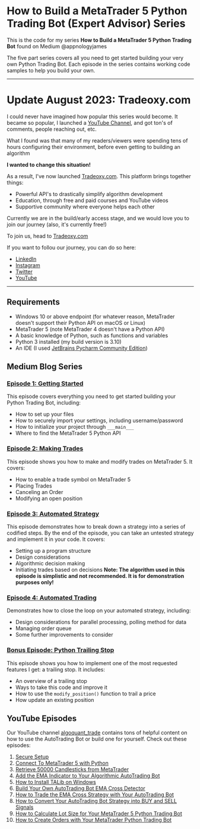 # How to Build a MetaTrader 5 Python Trading Bot (Expert Advisor) Series

This is the code for my series **How to Build a MetaTrader 5 Python Trading Bot** found on Medium @appnologyjames

The five part series covers all you need to get started building your very own Python Trading Bot. Each episode in the series contains working code samples to help you build your own.

-------------------------

# Update August 2023: Tradeoxy.com
I could never have imagined how popular this series would become. It became so popular, I launched a [YouTube Channel](https://www.youtube.com/channel/UC1sfWAyk-48pGy58lgehKFA), and got ton's of comments, people reaching out, etc. 

What I found was that many of my readers/viewers were spending tens of hours configuring their environment, before even getting to building an algorithm 

**I wanted to change this situation!**

As a result, I've now launched [Tradeoxy.com](https://www.tradeoxy.com/). This platform brings together things:
- Powerful API's to drastically simplify algorithm development
- Education, through free and paid courses and YouTube videos
- Supportive community where everyone helps each other

Currently we are in the build/early access stage, and we would love you to join our journey (also, it's currently free!)

To join us, head to [Tradeoxy.com](https://www.tradeoxy.com/)

If you want to follou our journey, you can do so here:
- [LinkedIn](https://www.linkedin.com/in/appnologyjames/)
- [Instagram](https://www.instagram.com/appnologyjames/)
- [Twitter](https://twitter.com/algoquant_trade)
- [YouTube](https://www.youtube.com/channel/UC1sfWAyk-48pGy58lgehKFA)

---------------------------------

## Requirements
- Windows 10 or above endpoint (for whatever reason, MetaTrader doesn't support their Python API on macOS or Linux)
- MetaTrader 5 (note MetaTrader 4 doesn't have a Python API)
- A basic knowledge of Python, such as functions and variables
- Python 3 installed (my build version is 3.10)
- An IDE (I used [JetBrains Pycharm Community Edition](https://www.jetbrains.com/pycharm/download/other.html))

## Medium Blog Series
### [Episode 1: Getting Started](https://appnologyjames.medium.com/metatrader5-python-trading-bot-230bd19285e9)
This episode covers everything you need to get started building your Python Trading Bot, including:
- How to set up your files
- How to securely import your settings, including username/password
- How to initialize your project through `___main___`
- Where to find the MetaTrader 5 Python API

### [Episode 2: Making Trades](https://appnologyjames.medium.com/how-to-build-a-metatrader-5-python-trading-bot-expert-advisor-making-trades-7188b5f78b23)
This episode shows you how to make and modify trades on MetaTrader 5. It covers:
- How to enable a trade symbol on MetaTrader 5
- Placing Trades
- Canceling an Order
- Modifying an open position

### [Episode 3: Automated Strategy](https://appnologyjames.medium.com/how-to-build-a-metatrader-5-python-trading-bot-expert-advisor-automated-strategy-dc2e32f1f902)
This episode demonstrates how to break down a strategy into a series of codified steps. By the end of the episode, you can take an untested strategy and implement it in your code. It covers:
- Setting up a program structure
- Design considerations
- Algorithmic decision making
- Initiating trades based on decisions
**Note: The algorithm used in this episode is simplistic and not recommended. It is for demonstration purposes only!**

### [Episode 4: Automated Trading](https://appnologyjames.medium.com/how-to-build-a-metatrader-5-python-trading-bot-expert-advisor-automated-trading-ab7ee10bf4a)
Demonstrates how to close the loop on your automated strategy, including:
- Design considerations for parallel processing, polling method for data
- Managing order queue
- Some further improvements to consider

### [Bonus Episode: Python Trailing Stop](https://appnologyjames.medium.com/metatrader-5-python-trailing-stop-2c562a541b48)
This episode shows you how to implement one of the most requested features I get: a trailing stop. It includes:
- An overview of a trailing stop
- Ways to take this code and improve it
- How to use the `modify_position()` function to trail a price
- How update an existing position

## YouTube Episodes
Our YouTube channel [algoquant_trade](https://www.youtube.com/@algoquant_trade) contains tons of helpful content on how
to use the AutoTrading Bot or build one for yourself. Check out these episodes:
1. [Secure Setup](https://www.youtube.com/watch?v=jpw3JltNMg0)
2. [Connect To MetaTrader 5 with Python](https://www.youtube.com/watch?v=EkP7iAZoMEw&t=2s)
3. [Retrieve 50000 Candlesticks from MetaTrader](https://www.youtube.com/watch?v=KZmVek6EDCg)
4. [Add the EMA Indicator to Your Algorithmic AutoTrading Bot](https://youtu.be/QqLjXecrKhc)
5. [How to Install TALib on Windows](https://youtu.be/jnxqu9MhBIE)
6. [Build Your Own AutoTrading Bot EMA Cross Detector](https://youtu.be/lbdO_UKEzQU)
7. [How to Trade the EMA Cross Strategy with Your AutoTrading Bot](https://youtu.be/A6RTl0_13pw)
8. [How to Convert Your AutoTrading Bot Strategy into BUY and SELL Signals](https://youtu.be/21NtSVuPaZw)
9. [How to Calculate Lot Size for Your MetaTrader 5 Python Trading Bot](https://youtu.be/fveyPFreenk)
10. [How to Create Orders with Your MetaTrader Python Trading Bot](https://youtu.be/fveyPFreenk)
